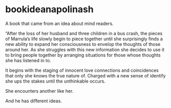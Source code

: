 bookideanapolinash
==================

A book that came from an idea about mind readers.

“After the loss of her husband and three children in a bus crash, the pieces of Marrula’s life slowly begin to piece together until she surprisingly finds a new ability to expand her consciousness to envelop the thoughts of those around her. As she struggles with this new information she decides to use it to bring people together by arranging situations for those whose thoughts she has listened in to. 

It begins with the staging of innocent love connections and coincidences that only she knows the true nature of. Charged with a new sense of identify she ups the stakes until the unthinkable occurs. 

She encounters another like her.

And he has different ideas.




